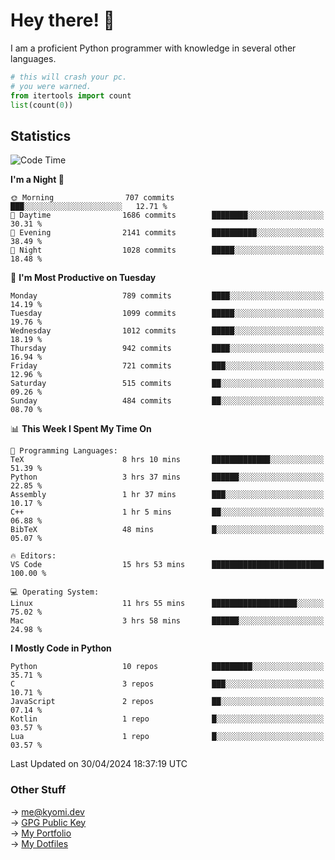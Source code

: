 # Hey there! 👋

I am a proficient Python programmer with knowledge in several other languages.

```py
# this will crash your pc.
# you were warned.
from itertools import count
list(count(0))
```

## Statistics
<!--START_SECTION:waka-->
![Code Time](http://img.shields.io/badge/Code%20Time-1%2C052%20hrs%2039%20mins-blue)

**I'm a Night 🦉** 

```text
🌞 Morning                707 commits         ███░░░░░░░░░░░░░░░░░░░░░░   12.71 % 
🌆 Daytime                1686 commits        ████████░░░░░░░░░░░░░░░░░   30.31 % 
🌃 Evening                2141 commits        ██████████░░░░░░░░░░░░░░░   38.49 % 
🌙 Night                  1028 commits        █████░░░░░░░░░░░░░░░░░░░░   18.48 % 
```
📅 **I'm Most Productive on Tuesday** 

```text
Monday                   789 commits         ████░░░░░░░░░░░░░░░░░░░░░   14.19 % 
Tuesday                  1099 commits        █████░░░░░░░░░░░░░░░░░░░░   19.76 % 
Wednesday                1012 commits        █████░░░░░░░░░░░░░░░░░░░░   18.19 % 
Thursday                 942 commits         ████░░░░░░░░░░░░░░░░░░░░░   16.94 % 
Friday                   721 commits         ███░░░░░░░░░░░░░░░░░░░░░░   12.96 % 
Saturday                 515 commits         ██░░░░░░░░░░░░░░░░░░░░░░░   09.26 % 
Sunday                   484 commits         ██░░░░░░░░░░░░░░░░░░░░░░░   08.70 % 
```


📊 **This Week I Spent My Time On** 

```text
💬 Programming Languages: 
TeX                      8 hrs 10 mins       █████████████░░░░░░░░░░░░   51.39 % 
Python                   3 hrs 37 mins       ██████░░░░░░░░░░░░░░░░░░░   22.85 % 
Assembly                 1 hr 37 mins        ███░░░░░░░░░░░░░░░░░░░░░░   10.17 % 
C++                      1 hr 5 mins         ██░░░░░░░░░░░░░░░░░░░░░░░   06.88 % 
BibTeX                   48 mins             █░░░░░░░░░░░░░░░░░░░░░░░░   05.07 % 

🔥 Editors: 
VS Code                  15 hrs 53 mins      █████████████████████████   100.00 % 

💻 Operating System: 
Linux                    11 hrs 55 mins      ███████████████████░░░░░░   75.02 % 
Mac                      3 hrs 58 mins       ██████░░░░░░░░░░░░░░░░░░░   24.98 % 
```

**I Mostly Code in Python** 

```text
Python                   10 repos            █████████░░░░░░░░░░░░░░░░   35.71 % 
C                        3 repos             ███░░░░░░░░░░░░░░░░░░░░░░   10.71 % 
JavaScript               2 repos             ██░░░░░░░░░░░░░░░░░░░░░░░   07.14 % 
Kotlin                   1 repo              █░░░░░░░░░░░░░░░░░░░░░░░░   03.57 % 
Lua                      1 repo              █░░░░░░░░░░░░░░░░░░░░░░░░   03.57 % 
```




 Last Updated on 30/04/2024 18:37:19 UTC
<!--END_SECTION:waka-->

### Other Stuff

→ [me@kyomi.dev](mailto:me@kyomi.dev)\
→ [GPG Public Key](https://github.com/bitterteriyaki.gpg)\
→ [My Portfolio](https://kyomi.dev)\
→ [My Dotfiles](https://github.com/bitterteriyaki/dotfiles)
